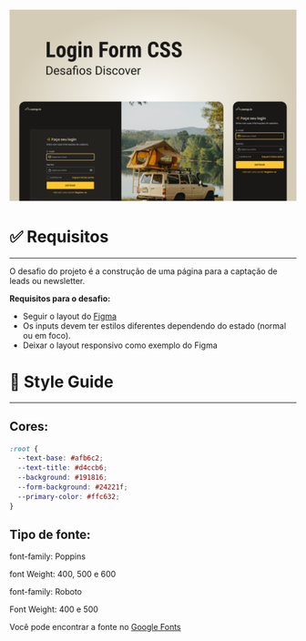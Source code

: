 <h1 align="center">
  <img alt="Capa" title="Capa" src="./assets/images/capa.png" />
</h1>

# ✅ **Requisitos**

---

O desafio do projeto é a construção de uma página para a captação de leads ou newsletter.

**Requisitos para o desafio:**

- Seguir o layout do [Figma](https://www.figma.com/file/SX8XFyC5fAY09ai8Oykz0T/DD-%2F-Login-Form---CSS/duplicate)
- Os inputs devem ter estilos diferentes dependendo do estado (normal ou em foco).
- Deixar o layout responsivo como exemplo do Figma

# 🎨 Style Guide

---

## **Cores:**

```css
:root {
  --text-base: #afb6c2;
  --text-title: #d4ccb6;
  --background: #191816;
  --form-background: #24221f;
  --primary-color: #ffc632;
}
```

## **Tipo de fonte:**

font-family: Poppins

font Weight: 400, 500 e 600

font-family: Roboto

Font Weight: 400 e 500

Você pode encontrar a fonte no [Google Fonts](https://fonts.google.com/)
